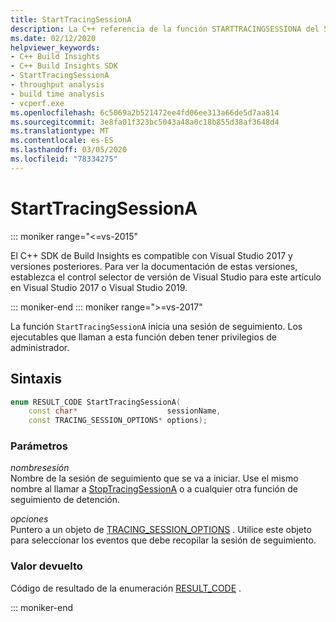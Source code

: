 ```yaml
---
title: StartTracingSessionA
description: La C++ referencia de la función STARTTRACINGSESSIONA del SDK de Build Insights.
ms.date: 02/12/2020
helpviewer_keywords:
- C++ Build Insights
- C++ Build Insights SDK
- StartTracingSessionA
- throughput analysis
- build time analysis
- vcperf.exe
ms.openlocfilehash: 6c5069a2b521472ee4fd06ee313a66de5d7aa814
ms.sourcegitcommit: 3e8fa01f323bc5043a48a0c18b855d38af3648d4
ms.translationtype: MT
ms.contentlocale: es-ES
ms.lasthandoff: 03/05/2020
ms.locfileid: "78334275"
---
```

# <a name="starttracingsessiona"></a>StartTracingSessionA

::: moniker range="<=vs-2015"

El C++ SDK de Build Insights es compatible con Visual Studio 2017 y versiones posteriores. Para ver la documentación de estas versiones, establezca el control selector de versión de Visual Studio para este artículo en Visual Studio 2017 o Visual Studio 2019.

::: moniker-end
::: moniker range=">=vs-2017"

La función `StartTracingSessionA` inicia una sesión de seguimiento. Los ejecutables que llaman a esta función deben tener privilegios de administrador.

## <a name="syntax"></a>Sintaxis

```cpp
enum RESULT_CODE StartTracingSessionA(
    const char*                    sessionName,
    const TRACING_SESSION_OPTIONS* options);
```

### <a name="parameters"></a>Parámetros

*nombresesión*\
Nombre de la sesión de seguimiento que se va a iniciar. Use el mismo nombre al llamar a [StopTracingSessionA](stop-tracing-session.md) o a cualquier otra función de seguimiento de detención.

*opciones*\
Puntero a un objeto de [TRACING_SESSION_OPTIONS](../other-types/tracing-session-options-struct.md) . Utilice este objeto para seleccionar los eventos que debe recopilar la sesión de seguimiento.

### <a name="return-value"></a>Valor devuelto

Código de resultado de la enumeración [RESULT_CODE](../other-types/result-code-enum.md) .

::: moniker-end
